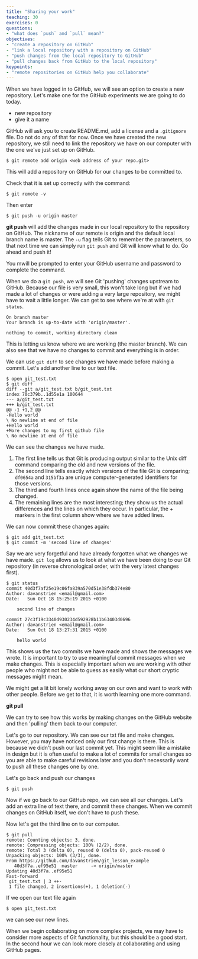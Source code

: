 ```yaml
---
title: "Sharing your work"
teaching: 30
exercises: 0
questions:
- "what does `push` and `pull` mean?"
objectives:
- "create a repository on GitHub"
- "link a local repository with a repository on GitHub"
- "push changes from the local repository to GitHub"
- "pull changes back from GitHub to the local repository"
keypoints:
- "remote repositories on GitHub help you collaborate"
---
```

When we have logged in to GitHub, we will see an option to create a new repository. Let's make one for the GitHub experiments we are going to do today.

* new repository
* give it a name

GitHub will ask you to create README.md, add a license and a `.gitignore` file. Do not do any of that for now.
Once we have created the new repository, we still need to link the repository we have on our computer with the one we've just set up on GitHub.

~~~
$ git remote add origin <web address of your repo.git>
~~~

This will add a repository on GitHub for our changes to be committed to.

Check that it is set up correctly with the command:

~~~
$ git remote -v
~~~

Then enter
~~~
$ git push -u origin master
~~~

**git push** will add the changes made in our local repository to the repository on GitHub. The nickname of our remote is origin and the default local branch name is master. The `-u` flag tells Git to remember the parameters, so that next time we can simply run `git push` and Git will know what to do. Go ahead and push it!

You mwill be prompted to enter your GitHub username and password to complete the command.

When we do a `git push`, we will see Git 'pushing' changes upstream to GitHub. Because our file is very small, this won't take long but if we had made a lot of changes or were adding a very large repository, we might have to wait a little longer.
We can get to see where we're at with `git status`.
~~~
On branch master
Your branch is up-to-date with 'origin/master'.

nothing to commit, working directory clean
~~~
This is letting us know where we are working (the master branch). We can also see that we have no changes to commit and everything is in order.

We can use `git diff` to see changes we have made before making a commit.
Let's add another line to our text file.

~~~
$ open git_test.txt
$ git diff
diff --git a/git_test.txt b/git_test.txt
index 70c379b..1d55e1a 100644
--- a/git_test.txt
+++ b/git_test.txt
@@ -1 +1,2 @@
-Hello world
\ No newline at end of file
+Hello world
+More changes to my first github file
\ No newline at end of file
~~~

We can see the changes we have made.

1. The first line tells us that Git is producing output similar to the Unix diff command comparing the old and new versions of the file.
2. The second line tells exactly which versions of the file Git is comparing; `df0654a` and `315bf3a` are unique computer-generated identifiers for those versions.
3. The third and fourth lines once again show the name of the file being changed.
4. The remaining lines are the most interesting; they show us the actual differences and the lines on which they occur. In particular, the + markers in the first column show where we have added lines.

We can now commit these changes again:

~~~
$ git add git_test.txt
$ git commit -m 'second line of changes'
~~~

Say we are very forgetful and have already forgotten what we changes we have made. `git log` allows us to look at what we have been doing to our Git repository (in reverse chronological order, with the very latest changes first).

~~~
$ git status
commit 40d3f7af25e19c06fa839a570d51e38fdb374e80
Author: davanstrien <email@gmail.com>
Date:   Sun Oct 18 15:25:19 2015 +0100

    second line of changes

commit 27c3f19c3340d930234d592928b11b63403d0696
Author: davanstrien <email@gmail.com>
Date:   Sun Oct 18 13:27:31 2015 +0100

    hello world
~~~

This shows us the two commits we have made and shows the messages we wrote. It is important to try to use meaningful commit messages when we make changes. This is especially important when we are working with other people who might not be able to guess as easily what our short cryptic messages might mean.

We might get a lit bit lonely working away on our own and want to work with other people. Before we get to that, it is worth learning one more command.

**git pull**

We can try to see how this works by making changes on the GitHub website and then 'pulling' them back to our computer.

Let's go to our repository. We can see our txt file and make changes. However, you may have noticed only our first change is there. This is because we didn't push our last commit yet. This might seem like a mistake in design but it is often useful to make a lot of commits for small changes so you are able to make careful revisions later and you don't necessarily want to push all these changes one by one.

Let's go back and push our changes

~~~
$ git push
~~~

Now if we go back to our GitHub repo, we can see all our changes. Let's add an extra line of text there, and commit these changes. When we commit changes on GitHub itself, we don't have to push these.

Now let's get the third line on to our computer.

~~~
$ git pull
remote: Counting objects: 3, done.
remote: Compressing objects: 100% (2/2), done.
remote: Total 3 (delta 0), reused 0 (delta 0), pack-reused 0
Unpacking objects: 100% (3/3), done.
From https://github.com/davanstrien/git_lesson_example
   40d3f7a..ef95e51  master     -> origin/master
Updating 40d3f7a..ef95e51
Fast-forward
 git_test.txt | 3 ++-
 1 file changed, 2 insertions(+), 1 deletion(-)
~~~

If we open our text file again

~~~
$ open git_test.txt
~~~

we can see our new lines.

When we begin collaborating on more complex projects, we may have to consider more aspects of Git functionality, but this should be a good start. In the second hour we can look more closely at collaborating and using GitHub pages.
